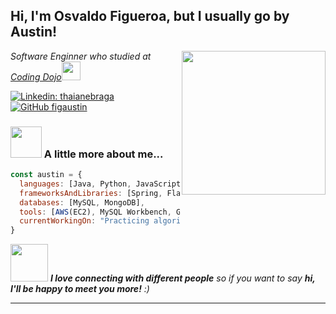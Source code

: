 <h2> Hi, I'm Osvaldo Figueroa, but I usually go by Austin!</h2>
<img align='right' src="https://media.giphy.com/media/xBTSwCTFkgfcdTjHMz/giphy.gif" width="230">
<p><em>Software Enginner who studied at <a href="https://www.codingdojo.com/">Coding Dojo</a><img src="https://media.giphy.com/media/VrZK2nNw245LqUTpkR/giphy.gif" width="30"> 
</em></p>


[![Linkedin: thaianebraga](https://img.shields.io/badge/-osvaldo-figueroa-84a470230-blue?style=flat-square&logo=Linkedin&logoColor=white&link=https://www.linkedin.com/in/osvaldo-figueroa-84a470230/)](https://www.linkedin.com/in/osvaldo-figueroa-84a470230/)
[![GitHub figaustin](https://img.shields.io/github/followers/figaustin?label=follow&style=social)](https://github.com/figaustin)


### <img src="https://media.giphy.com/media/XHkacp0GZTrkx3ZV4K/giphy.gif" width="50"> A little more about me...  

```javascript
const austin = {
  languages: [Java, Python, JavaScript, SQL, NoSQL],
  frameworksAndLibraries: [Spring, Flask, Jinja2, React, Express.js, Node.js, Mongoose],
  databases: [MySQL, MongoDB],
  tools: [AWS(EC2), MySQL Workbench, Git, Github]
  currentWorkingOn: "Practicing algorithms and data structures"
}
```

<img src="https://media.giphy.com/media/LnQjpWaON8nhr21vNW/giphy.gif" width="60"> <em><b>I love connecting with different people</b> so if you want to say <b>hi, I'll be happy to meet you more!</b> :)</em>

---
